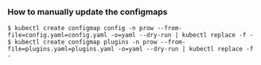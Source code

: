 ### How to manually update the configmaps

```shell script
$ kubectl create configmap config -n prow --from-file=config.yaml=config.yaml -o=yaml --dry-run | kubectl replace -f -
$ kubectl create configmap plugins -n prow --from-file=plugins.yaml=plugins.yaml -o=yaml --dry-run | kubectl replace -f -
```